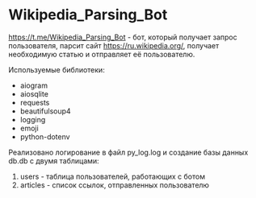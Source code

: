 # Wikipedia_Parsing_Bot
https://t.me/Wikipedia_Parsing_Bot - бот, который получает запрос пользователя, парсит сайт https://ru.wikipedia.org/, получает необходимую статью и отправляет её пользователю. 

Используемые библиотеки:

- aiogram
- aiosqlite
- requests
- beautifulsoup4
- logging
- emoji
- python-dotenv

Реализовано логирование в файл py_log.log и создание базы данных db.db с двумя таблицами:

1. users - таблица пользователей, работающих с ботом
2. articles - список ссылок, отправленных пользователю
